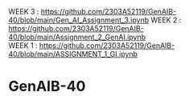 WEEK 3 : https://github.com/2303A52119/GenAIB-40/blob/main/Gen_AI_Assignment_3.ipynb
WEEK 2 : https://github.com/2303A52119/GenAIB-40/blob/main/Assignment_2_GenAI.ipynb                                                   
WEEK 1 : https://github.com/2303A52119/GenAIB-40/blob/main/ASSIGNMENT_1_GI.ipynb                                    

# GenAIB-40
